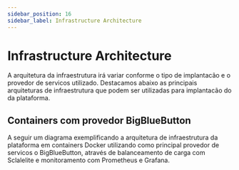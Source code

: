 ```yaml
---
sidebar_position: 16
sidebar_label: Infrastructure Architecture
---
```


# Infrastructure Architecture

A arquitetura da infraestrutura irá variar conforme o tipo de implantacão e o provedor de servicos utilizado. Destacamos abaixo as principais arquiteturas de infraestrutura que podem ser utilizadas para implantacão do da plataforma.

## Containers com provedor BigBlueButton

A seguir um diagrama exemplificando a arquitetura de infraestrutura da plataforma em containers Docker utilizando como principal provedor de servicos o BigBlueButton, através de balanceamento de carga com Sclalelite e monitoramento com Prometheus e Grafana.